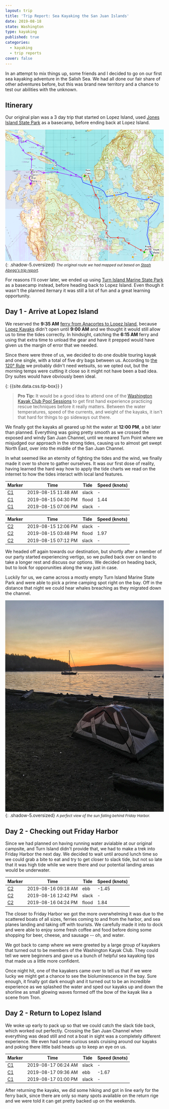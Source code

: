 ```yaml
---
layout: trip
title: 'Trip Report: Sea Kayaking the San Juan Islands'
date: 2019-08-18
state: Washington
type: kayaking
published: true
categories:
  - kayaking
  - trip reports
cover: false
---
```


In an attempt to mix things up, some friends and I decided to go on our first
sea kayaking adventure in the Salish Sea. We had all done our fair share of
other adventures before, but this was brand new territory and a chance to test
our abilities with the unknown.

## Itinerary

Our original plan was a 3 day trip that started on Lopez Island, used [Jones
Island State Park](https://parks.state.wa.us/525/Jones-Island) as a basecamp,
before ending back at Lopez Island.

![Salish Sea Itinerary](/assets/images/trips/kayaking-san-juans-itinerary.png "Salish Sea Itinerary"){: .shadow-5.oversized} <small><i>The original route we had mapped out based on [Steph Abegg's trip report](http://www.stephabegg.com/home/tripreports/washington/olympics/sanjuanskayak).</i></small>

For reasons I'll cover later, we ended up using [Turn Island Marine State Park](https://parks.state.wa.us/295/Turn-Island)
as a basecamp instead, before heading back to Lopez Island. Even though it
wasn't the planned iternary it was still a lot of fun and a great learning
opportunity.

## Day 1 - Arrive at Lopez Island

We reserved the **9:35 AM** [ferry from Anacortes to Lopez Island](https://www.wsdot.wa.gov/Ferries/Schedule/ScheduleDetail.aspx?departingterm=1&arrivingterm=13&roundtrip=true), because [Lopez Kayaks](https://www.lopezkayaks.com)
didn't open until **9:00 AM** and we thought it would still allow us to time
the tides correctly. In hindsight, catching the **6:15 AM** ferry and using that
extra time to unload the gear and have it prepped would have given us the margin
of error that we needed.

Since there were three of us, we decided to do one double touring kayak and one
single, with a total of five dry bags between us. According to
[the 120&deg; Rule](https://www.gobair.org/Resources/Documents/Cold_Water.pdf)
we probably didn't need wetsuits, so we opted out, but the morning temps were
cutting it close so it might not have been a bad idea. Dry suites would have
obviously been ideal.

{: {{site.data.css.tip-box}} }
> **Pro Tip:** It would be a good idea to attend one of the [Washington Kayak Club Pool Sessions](https://wakayakclub.clubexpress.com/content.aspx?page_id=22&club_id=821680&module_id=137271)
to get first hand experience practicing rescue techniques before it really
matters. Between the water temperatures, speed of the currents, and weight of
the kayaks, it isn't that hard for things to go sideways out there.

We finally got the kayaks all geared up hit the water at **12:00 PM**, a bit
later than planned. Everything was going pretty smooth as we crossed the exposed
and windy San Juan Channel, until we neared Turn Point where we misjudged our
approach in the strong tides, causing us to almost get swept North East,
over into the middle of the San Juan Channel.

In what seemed like an eternity of fighting the tides and the wind, we finally
made it over to shore to gather ourselves. It was our first dose of reality,
having learned the hard way how to apply the tide charts we read on the internet
to how the tides interact with local land features.

| Marker                                                                         | Time                | Tide  | Speed (knots) |
|--------------------------------------------------------------------------------|---------------------|-------|---------------|
| [C1](https://tidesandcurrents.noaa.gov/noaacurrents/Predictions?id=PUG1746_10) | 2019-08-15 11:48 AM | slack | -             |
| [C1](https://tidesandcurrents.noaa.gov/noaacurrents/Predictions?id=PUG1746_10) | 2019-08-15 04:30 PM | flood | 1.44          |
| [C1](https://tidesandcurrents.noaa.gov/noaacurrents/Predictions?id=PUG1746_10) | 2019-08-15 07:06 PM | slack | -             |

| Marker                                                                         | Time                | Tide  | Speed (knots) |
|--------------------------------------------------------------------------------|---------------------|-------|---------------|
| [C2](https://tidesandcurrents.noaa.gov/noaacurrents/Predictions?id=PUG1745_24) | 2019-08-15 12:06 PM | slack | -             | 
| [C2](https://tidesandcurrents.noaa.gov/noaacurrents/Predictions?id=PUG1745_24) | 2019-08-15 03:48 PM | flood | 1.97          |
| [C2](https://tidesandcurrents.noaa.gov/noaacurrents/Predictions?id=PUG1745_24) | 2019-08-15 07:12 PM | slack | -             |

We headed off again towards our destination, but shortly after a member of our
party started experiencing vertigo, so we pulled back over on land to take a
longer rest and discuss our options. We decided on heading back, but to look for
opporunities along the way just in case.

Luckily for us, we came across a mostly empty Turn Island Marine State Park and
were able to pick a prime camping spot right on the bay. Off in the distance
that night we could hear whales breaching as they migrated down the channel.

![Turn Island Camp Spot](/assets/images/trips/turn-island-camp-spot.JPG "Turn Island Camp Spot"){: .shadow-5.oversized} <small><i>A perfect view of the sun falling behind Friday Harbor.</i></small>

## Day 2 - Checking out Friday Harbor

Since we had planned on having running water avialable at our original campsite,
and Turn Island didn't provide that, we had to make a trek into Friday Harbor
the next day. We decided to wait until around lunch time so we could grab a bite
to eat and try to get closer to slack tide, but not so late that it was high
tide while we were there and our potential landing areas would be underwater.

| Marker                                                                         | Time                | Tide  | Speed (knots) |
|--------------------------------------------------------------------------------|---------------------|-------|---------------|
| [C2](https://tidesandcurrents.noaa.gov/noaacurrents/Predictions?id=PUG1745_24) | 2019-08-16 09:18 AM | ebb   | -1.45         |
| [C2](https://tidesandcurrents.noaa.gov/noaacurrents/Predictions?id=PUG1745_24) | 2019-08-16 12:42 PM | slack | -             |
| [C2](https://tidesandcurrents.noaa.gov/noaacurrents/Predictions?id=PUG1745_24) | 2019-08-16 04:24 PM | flood | 1.84          |

The closer to Friday Harbor we got the more overwhelming it was due to the
scattered boats of all sizes, ferries coming to and from the harbor, and
sea planes landing and taking off with tourists. We carefully made it into to
dock and were able to enjoy some fresh coffee and food before doing some
shopping for beer, cheese, and sausage -- oh, and water.

We got back to camp where we were greeted by a large group of kayakers that
turned out to be members of the Washington Kayak Club. They could tell we were
beginners and gave us a bunch of helpful sea kayaking tips that made us a little
more confident.

Once night hit, one of the kayakers came over to tell us that if we were lucky
we might get a chance to see the bioluminescence in the bay. Sure enough, it
finally got dark enough and it turned out to be an incredible experience as we
splashed the water and sped our kayaks up and down the shorline as small glowing
waves formed off the bow of the kayak like a scene from Tron.

## Day 2 - Return to Lopez Island

We woke up early to pack up so that we could catch the slack tide back, which
worked out perfectly. Crossing the San Juan Channel when everything was dead
still and not a boat in sight was a completely different experience. We even had
some curious seals cruising around our kayaks and poking there little bald heads
up to keep an eye on us.

| Marker                                                                         | Time                | Tide  | Speed (knots) |
|--------------------------------------------------------------------------------|---------------------|-------|---------------|
| [C1](https://tidesandcurrents.noaa.gov/noaacurrents/Predictions?id=PUG1746_10) | 2019-08-17 06:24 AM | slack | -             |
| [C1](https://tidesandcurrents.noaa.gov/noaacurrents/Predictions?id=PUG1746_10) | 2019-08-17 09:36 AM | ebb   | -1.67         |
| [C1](https://tidesandcurrents.noaa.gov/noaacurrents/Predictions?id=PUG1746_10) | 2019-08-17 01:00 PM | slack | -             |

After returning the kayaks, we did some hiking and got in line early for the
ferry back, since there are only so many spots available on the return rige and
we were told it can get pretty backed up on the weekends.
